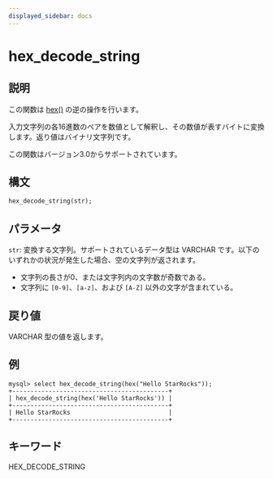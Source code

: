 ```yaml
---
displayed_sidebar: docs
---
```


# hex_decode_string

## 説明

この関数は [hex()](hex.md) の逆の操作を行います。

入力文字列の各16進数のペアを数値として解釈し、その数値が表すバイトに変換します。返り値はバイナリ文字列です。

この関数はバージョン3.0からサポートされています。

## 構文

```Haskell
hex_decode_string(str);
```

## パラメータ

`str`: 変換する文字列。サポートされているデータ型は VARCHAR です。以下のいずれかの状況が発生した場合、空の文字列が返されます。

- 文字列の長さが0、または文字列内の文字数が奇数である。
- 文字列に `[0-9]`、`[a-z]`、および `[A-Z]` 以外の文字が含まれている。

## 戻り値

VARCHAR 型の値を返します。

## 例

```Plain Text
mysql> select hex_decode_string(hex("Hello StarRocks"));
+-------------------------------------------+
| hex_decode_string(hex('Hello StarRocks')) |
+-------------------------------------------+
| Hello StarRocks                           |
+-------------------------------------------+
```

## キーワード

HEX_DECODE_STRING
